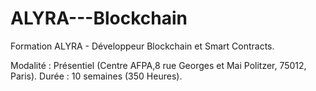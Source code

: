 # ALYRA---Blockchain
Formation ALYRA - Développeur Blockchain et Smart Contracts.

Modalité : Présentiel (Centre AFPA,8 rue Georges et Mai Politzer, 75012, Paris).
Durée : 10 semaines (350 Heures).
